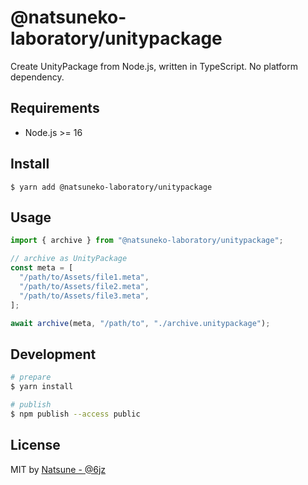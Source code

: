 # @natsuneko-laboratory/unitypackage

Create UnityPackage from Node.js, written in TypeScript. No platform dependency.

## Requirements

- Node.js >= 16

## Install

```
$ yarn add @natsuneko-laboratory/unitypackage
```

## Usage

```typescript
import { archive } from "@natsuneko-laboratory/unitypackage";

// archive as UnityPackage
const meta = [
  "/path/to/Assets/file1.meta",
  "/path/to/Assets/file2.meta",
  "/path/to/Assets/file3.meta",
];

await archive(meta, "/path/to", "./archive.unitypackage");
```

## Development

```bash
# prepare
$ yarn install

# publish
$ npm publish --access public
```

## License

MIT by [Natsune - @6jz](https://twitter.com/6jz)
